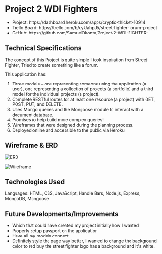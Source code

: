 # Project 2 WDI Fighters

<ul>
<li>Project: https://dashboard.heroku.com/apps/cryptic-thicket-10914</li>
<li>Trello Board: https://trello.com/b/uyUahpJ5/street-fighter-forum-project</li>
<li>GitHub: https://github.com/SamuelOkonta/Project-2-WDI-FIGHTER-</li>
</ul>

## Technical Specifications
The concept of this Project is quite simple I took inspiration from Street Fighter, Tried to create something like a forum.

This application has:

1. Three models – one representing someone using the application (a user), one representing a collection of projects (a portfolio) and a third model for the individual projects (a project).
2. Complete RESTful routes for at least one resource (a project) with GET, POST, PUT, and DELETE.
3. Uses Mongo queries and the Mongoose module to interact with a document database.
4. Promises to help build more complex queries!
5. Wireframes that were designed during the planning process.
6. Deployed online and accessible to the public via Heroku

## Wireframe & ERD
![ERD](https://i.imgur.com/aSfUr6J.jpg)


![Wireframe](https://i.imgur.com/GzWvPEA.jpg)

## Technologies Used
Languages: HTML, CSS, JavaScript, Handle Bars, Node.js, Express, MongoDB, Mongoose

## Future Developments/Improvements
<ul>
<li>Which that could have created my project initially how I wanted</li>
<li>Properly setup passport on the application</li>
<li>Have all my models connect</li>
<li>Definitely style the page way better, I wanted to change the background color to red buy the street fighter logo has a background and it's white.</li>
</ul>
